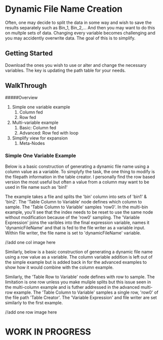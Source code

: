 # Dynamic File Name Creation

Often, one may decide to split the data in some way and wish to save the results separately such as Bin_1, Bin_2,... And then you may want to do this on multple sets of data.  Changing every variable becomes challenging and you may accidently overwrite data.  The goal of this is to simplify.  

## Getting Started

Download the ones you wish to use or alter and change the necessary variables.  The key is updating the path table for your needs.

## WalkThrough

#####Overview
1.	Simple one variable example
    1.	Column fed
    2.	Row fed
2.	Multi-variable example
    1.	Basic: Column fed
    2.	Advanced: Row fed with loop
3.	Simplify view for expansion
    1.	Meta-Nodes
    
###     Simple One Variable Example

Below is a basic construction of generating a dynamic file name using a column value as a variable.  To simplyfy the task, the one thing to modify is the filepath information in the table creator.  I personally find the row based version the most useful but often a value from a column may want to be used in file name such as 'bin1'  

The example takes a file and splits the 'bin' column into sets of 'bin1' & 'bin2'.  The 'Table Column to Variable' node defines which column to sample.  The 'Table Column to Variable' samples 'row0'.  In the multi-bin example, you'll see that the index needs to be reset to use the same node without modification because of the 'row0' sampling.  The 'Variable Expression' joins the varibles into the final expression variable, names it 'dynamicFileName' and that is fed to the file writer as a variable input.  Within file writer, the file name is set to 'dynamicFileName' variable.

//add one col image here

Similarly, below is a basic construction of generating a dynamic file name using a row value as a variable.  The column variable addition is left out of the simple example but is added back in for the advanced examples to show how it would combine with the column example.

Similarly, the 'Table Row to Variable' node defines with row to sample.  The limitation is one row unless you make muliple splits but this issue seen in the multi-column example and is futher addressed in the advanced multi-row example. The 'Table Column to Variable' samples a single row, 'row0' of the file path 'Table Creator'.  The 'Variable Expression' and file writer are set similarly to the first example.

//add one row image here

# WORK IN PROGRESS
